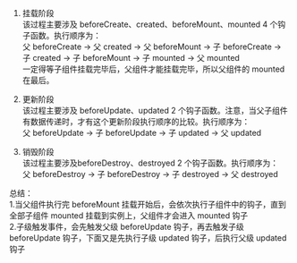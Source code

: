 1. 挂载阶段  
该过程主要涉及 beforeCreate、created、beforeMount、mounted 4 个钩子函数。执行顺序为：  
父 beforeCreate -> 父 created -> 父 beforeMount -> 子 beforeCreate -> 子 created -> 子 beforeMount -> 子 mounted -> 父 mounted  
一定得等子组件挂载完毕后，父组件才能挂载完毕，所以父组件的 mounted 在最后。

2. 更新阶段  
该过程主要涉及 beforeUpdate、updated 2 个钩子函数。注意，当父子组件有数据传递时，才有这个更新阶段执行顺序的比较。执行顺序为：  
父 beforeUpdate -> 子 beforeUpdate -> 子 updated -> 父 updated

3. 销毁阶段  
该过程主要涉及beforeDestroy、destroyed 2 个钩子函数。执行顺序为：  
父 beforeDestroy -> 子 beforeDestroy -> 子 destroyed -> 父 destroyed

总结：  
1.当父组件执行完 beforeMount 挂载开始后，会依次执行子组件中的钩子，直到全部子组件 mounted 挂载到实例上，父组件才会进入 mounted 钩子  
2.子级触发事件，会先触发父级 beforeUpdate 钩子，再去触发子级 beforeUpdate 钩子，下面又是先执行子级 updated 钩子，后执行父级 updated 钩子
